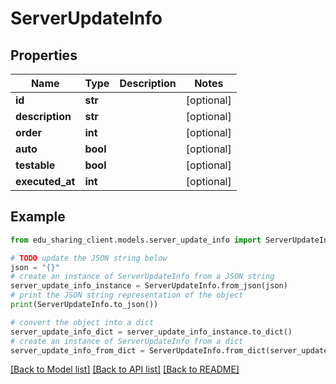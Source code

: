 # ServerUpdateInfo


## Properties

Name | Type | Description | Notes
------------ | ------------- | ------------- | -------------
**id** | **str** |  | [optional] 
**description** | **str** |  | [optional] 
**order** | **int** |  | [optional] 
**auto** | **bool** |  | [optional] 
**testable** | **bool** |  | [optional] 
**executed_at** | **int** |  | [optional] 

## Example

```python
from edu_sharing_client.models.server_update_info import ServerUpdateInfo

# TODO update the JSON string below
json = "{}"
# create an instance of ServerUpdateInfo from a JSON string
server_update_info_instance = ServerUpdateInfo.from_json(json)
# print the JSON string representation of the object
print(ServerUpdateInfo.to_json())

# convert the object into a dict
server_update_info_dict = server_update_info_instance.to_dict()
# create an instance of ServerUpdateInfo from a dict
server_update_info_from_dict = ServerUpdateInfo.from_dict(server_update_info_dict)
```
[[Back to Model list]](../README.md#documentation-for-models) [[Back to API list]](../README.md#documentation-for-api-endpoints) [[Back to README]](../README.md)


